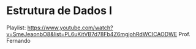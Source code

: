 # Estrutura de Dados I
Playlist: https://www.youtube.com/watch?v=SmeJeaonbO8&list=PL6uKitVB7d78Fb4Z6mgjohRdWCICAODWE
Prof. Fernando
